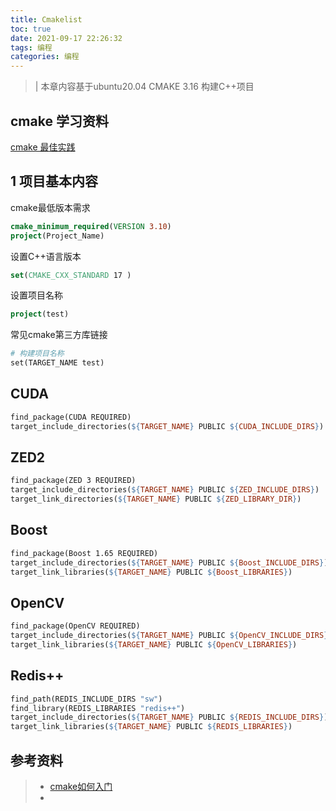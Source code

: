 ```yaml
---
title: Cmakelist
toc: true
date: 2021-09-17 22:26:32
tags: 编程
categories: 编程
---
```


>| 本章内容基于ubuntu20.04 CMAKE 3.16 构建C++项目


## cmake 学习资料

[cmake 最佳实践](https://github.com/ttroy50/cmake-examples)

## 1 项目基本内容
cmake最低版本需求
```cmake
cmake_minimum_required(VERSION 3.10)
project(Project_Name)
```

设置C++语言版本
```cmake
set(CMAKE_CXX_STANDARD 17 )
```

设置项目名称
```cmake
project(test)
```

常见cmake第三方库链接

```makefile
# 构建项目名称
set(TARGET_NAME test)
```

## CUDA

```makefile
find_package(CUDA REQUIRED)
target_include_directories(${TARGET_NAME} PUBLIC ${CUDA_INCLUDE_DIRS})
```

## ZED2

```makefile
find_package(ZED 3 REQUIRED)
target_include_directories(${TARGET_NAME} PUBLIC ${ZED_INCLUDE_DIRS})
target_link_directories(${TARGET_NAME} PUBLIC ${ZED_LIBRARY_DIR})
```

## Boost

```makefile
find_package(Boost 1.65 REQUIRED)
target_include_directories(${TARGET_NAME} PUBLIC ${Boost_INCLUDE_DIRS})
target_link_libraries(${TARGET_NAME} PUBLIC ${Boost_LIBRARIES})
```

## OpenCV

```makefile
find_package(OpenCV REQUIRED)
target_include_directories(${TARGET_NAME} PUBLIC ${OpenCV_INCLUDE_DIRS})
target_link_libraries(${TARGET_NAME} PUBLIC ${OpenCV_LIBRARIES})
```

## Redis++

```makefile
find_path(REDIS_INCLUDE_DIRS "sw")
find_library(REDIS_LIBRARIES "redis++")
target_include_directories(${TARGET_NAME} PUBLIC ${REDIS_INCLUDE_DIRS})
target_link_libraries(${TARGET_NAME} PUBLIC ${REDIS_LIBRARIES})
```



## 参考资料
> - [cmake如何入门](https://www.zhihu.com/question/58949190/answer/999701073)
> - []()
